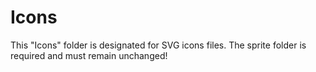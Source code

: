 # Icons

This "Icons" folder is designated for SVG icons files.
The sprite folder is required and must remain unchanged!
